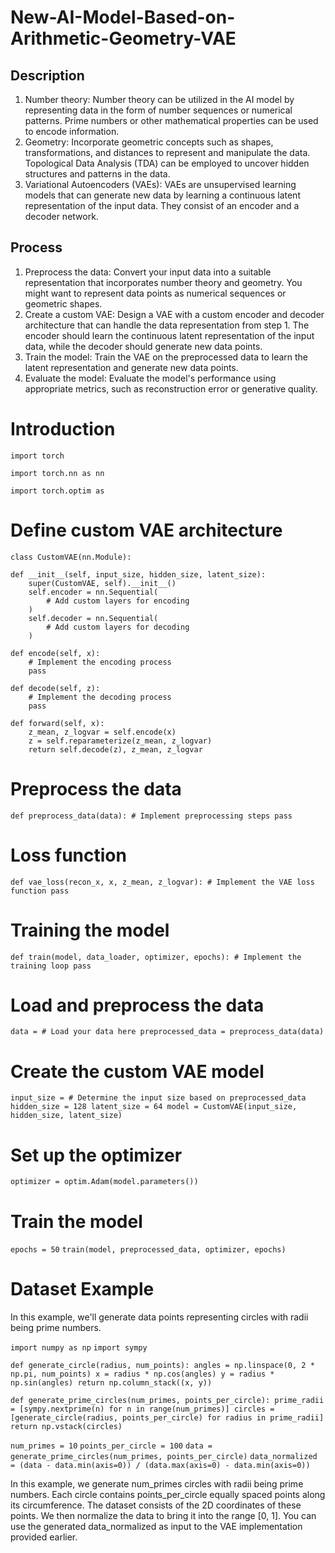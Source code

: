 # New-AI-Model-Based-on-Arithmetic-Geometry-VAE

## Description
1. Number theory: Number theory can be utilized in the AI model by representing data in the form of number sequences or numerical patterns. Prime numbers or other mathematical properties can be used to encode information.
2. Geometry: Incorporate geometric concepts such as shapes, transformations, and distances to represent and manipulate the data. Topological Data Analysis (TDA) can be employed to uncover hidden structures and patterns in the data.
3. Variational Autoencoders (VAEs): VAEs are unsupervised learning models that can generate new data by learning a continuous latent representation of the input data. They consist of an encoder and a decoder network.

## Process
1. Preprocess the data: Convert your input data into a suitable representation that incorporates number theory and geometry. You might want to represent data points as numerical sequences or geometric shapes.
2. Create a custom VAE: Design a VAE with a custom encoder and decoder architecture that can handle the data representation from step 1. The encoder should learn the continuous latent representation of the input data, while the decoder should generate new data points.
3. Train the model: Train the VAE on the preprocessed data to learn the latent representation and generate new data points.
4. Evaluate the model: Evaluate the model's performance using appropriate metrics, such as reconstruction error or generative quality.

# Introduction

`import torch`

`import torch.nn as nn`

`import torch.optim as`

# Define custom VAE architecture
`class CustomVAE(nn.Module):`
    
    def __init__(self, input_size, hidden_size, latent_size):
        super(CustomVAE, self).__init__()
        self.encoder = nn.Sequential(
            # Add custom layers for encoding
        )
        self.decoder = nn.Sequential(
            # Add custom layers for decoding
        )

    def encode(self, x):
        # Implement the encoding process
        pass

    def decode(self, z):
        # Implement the decoding process
        pass

    def forward(self, x):
        z_mean, z_logvar = self.encode(x)
        z = self.reparameterize(z_mean, z_logvar)
        return self.decode(z), z_mean, z_logvar

# Preprocess the data
`def preprocess_data(data):
    # Implement preprocessing steps
    pass`

# Loss function
`def vae_loss(recon_x, x, z_mean, z_logvar):
    # Implement the VAE loss function
    pass`

# Training the model
`def train(model, data_loader, optimizer, epochs):
    # Implement the training loop
    pass`

# Load and preprocess the data
`data = # Load your data here
preprocessed_data = preprocess_data(data)`

# Create the custom VAE model
`input_size = # Determine the input size based on preprocessed_data
hidden_size = 128
latent_size = 64
model = CustomVAE(input_size, hidden_size, latent_size)`

# Set up the optimizer
`optimizer = optim.Adam(model.parameters())`

# Train the model
`epochs = 50`
`train(model, preprocessed_data, optimizer, epochs)`

# Dataset Example

In this example, we'll generate data points representing circles with radii being prime numbers.

`import numpy as np`
`import sympy`

`def generate_circle(radius, num_points):
    angles = np.linspace(0, 2 * np.pi, num_points)
    x = radius * np.cos(angles)
    y = radius * np.sin(angles)
    return np.column_stack((x, y))`

`def generate_prime_circles(num_primes, points_per_circle):
    prime_radii = [sympy.nextprime(n) for n in range(num_primes)]
    circles = [generate_circle(radius, points_per_circle) for radius in prime_radii]
    return np.vstack(circles)`

`num_primes = 10`
`points_per_circle = 100`
`data = generate_prime_circles(num_primes, points_per_circle)`
`data_normalized = (data - data.min(axis=0)) / (data.max(axis=0) - data.min(axis=0))`

In this example, we generate num_primes circles with radii being prime numbers. Each circle contains points_per_circle equally spaced points along its circumference. The dataset consists of the 2D coordinates of these points. We then normalize the data to bring it into the range [0, 1]. You can use the generated data_normalized as input to the VAE implementation provided earlier.
